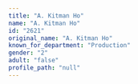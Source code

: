 ```yaml
---
title: "A. Kitman Ho"
name: "A. Kitman Ho"
id: "2621"
original_name: "A. Kitman Ho"
known_for_department: "Production"
gender: "2"
adult: "false"
profile_path: "null"
---
```

